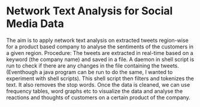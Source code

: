 # Network Text Analysis for Social Media Data
The aim is to apply network text analysis on extracted tweets region-wise for a product based company to analyse the sentiments of the customers in a given region.
Procedure:
The tweets are extracted in real-time based on a keyword (the company name) and saved in a file. 
A daemon in shell script is run to check if there are any changes in the file containing the tweets. (Eventhough a java program can be run to do the same, I wanted to experiment with shell scripts). This shell script then filters and tokenizes the text. It also removes the stop words.
Once the data is cleaned, we can use frequency tables, word graphs etc to visualize the data and analyse the reactions and thoughts of customers on a certain product of the company.
